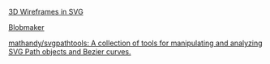 [3D Wireframes in SVG](https://prideout.net/blog/svg_wireframes/)

[Blobmaker](https://www.blobmaker.app/)

[mathandy/svgpathtools: A collection of tools for manipulating and analyzing SVG Path objects and Bezier curves.](https://github.com/mathandy/svgpathtools)
